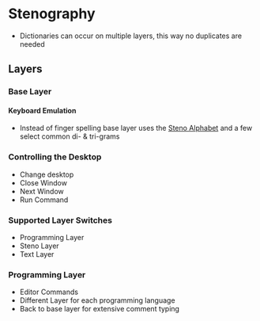 # Stenography
- Dictionaries can occur on multiple layers, this way no duplicates are needed
## Layers
### Base Layer
#### Keyboard Emulation
- Instead of finger spelling base layer uses the [Steno Alphabet](http://plover.stenoknight.com/2012/11/steno-alphabet-poster-corrected.html) and a few select common di- & tri-grams
### Controlling the Desktop
- Change desktop
- Close Window
- Next Window
- Run Command
### Supported Layer Switches
- Programming Layer
- Steno Layer
- Text Layer

### Programming Layer
- Editor Commands
- Different Layer for each programming language
- Back to base layer for extensive comment typing

